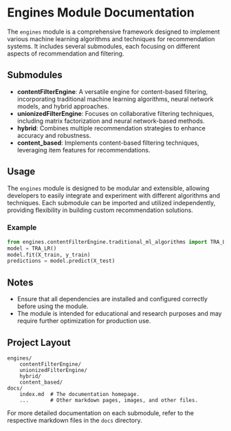 # Engines Module Documentation

The `engines` module is a comprehensive framework designed to implement various machine learning algorithms and techniques for recommendation systems. It includes several submodules, each focusing on different aspects of recommendation and filtering.

## Submodules

- **contentFilterEngine**: A versatile engine for content-based filtering, incorporating traditional machine learning algorithms, neural network models, and hybrid approaches.
- **unionizedFilterEngine**: Focuses on collaborative filtering techniques, including matrix factorization and neural network-based methods.
- **hybrid**: Combines multiple recommendation strategies to enhance accuracy and robustness.
- **content_based**: Implements content-based filtering techniques, leveraging item features for recommendations.

## Usage

The `engines` module is designed to be modular and extensible, allowing developers to easily integrate and experiment with different algorithms and techniques. Each submodule can be imported and utilized independently, providing flexibility in building custom recommendation solutions.

### Example
```python
from engines.contentFilterEngine.traditional_ml_algorithms import TRA_LR
model = TRA_LR()
model.fit(X_train, y_train)
predictions = model.predict(X_test)
```


## Notes

- Ensure that all dependencies are installed and configured correctly before using the module.
- The module is intended for educational and research purposes and may require further optimization for production use.

## Project Layout

    engines/
        contentFilterEngine/
        unionizedFilterEngine/
        hybrid/
        content_based/
    docs/
        index.md  # The documentation homepage.
        ...       # Other markdown pages, images, and other files.

For more detailed documentation on each submodule, refer to the respective markdown files in the `docs` directory.
